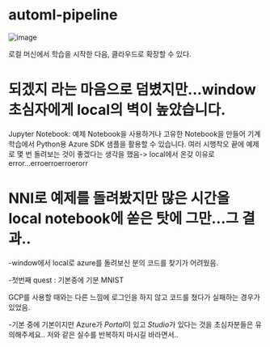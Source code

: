 # automl-pipeline
![image](https://user-images.githubusercontent.com/46089347/68933580-4cbce680-07d8-11ea-9230-190e80ab18f4.png)

로컬 머신에서 학습을 시작한 다음, 클라우드로 확장할 수 있다.

# 되겠지 라는 마음으로 덤볐지만...window 초심자에게 local의 벽이 높았습니다.
Jupyter Notebook: 예제 Notebook을 사용하거나 고유한 Notebook을 만들어 기계 학습에서 Python용 Azure SDK 샘플을 활용할 수 있습니다.
여러 시행착오 끝에 예제로 몇 번 돌려보는 것이 좋겠다는 생각을 했음-> local에서 온갖 이유로 error...erroerroerroerorr

# NNI로 예제를 돌려봤지만 많은 시간을 local notebook에 쏟은 탓에 그만...그 결과..
-window에서 local로 azure를 돌려보신 분의 코드를 찾기가 어려웠음.

-첫번째 quest : 기본중에 기분 MNIST

GCP를 사용할 때와는 다른 느낌에 로그인을 하지 않고 코드를 쳤다가 실패하는 경우가 있었음.

-기본 중에 기본이지만 Azure가 
*Portal*이 있고 *Studio*가 있다는 것을 초심자분들은 유의해주세요.. 저와 같은 실수를 반복하지 마시길 바라면서..


